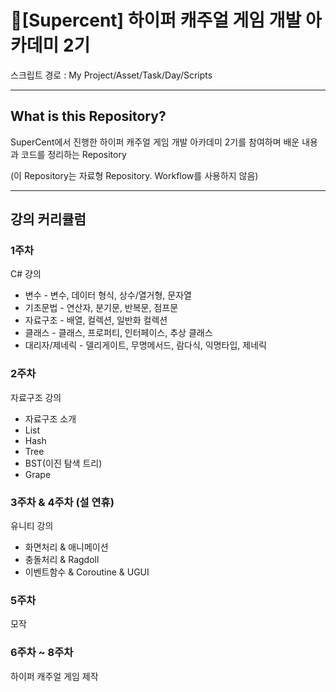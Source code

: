 # 💎[Supercent] 하이퍼 캐주얼 게임 개발 아카데미 2기
스크립트 경로 : My Project/Asset/Task/Day/Scripts

---

## What is this Repository?

SuperCent에서 진행한 하이퍼 캐주얼 게임 개발 아카데미 2기를 참여하며 배운 내용과 코드를 정리하는 Repository  

(이 Repository는 자료형 Repository. Workflow를 사용하지 않음)

---

## 강의 커리큘럼

### 1주차
  
C# 걍의
  - 변수 - 변수, 데이터 형식, 상수/열거형, 문자열
  - 기초문법 - 연산자, 분기문, 반복문, 점프문
  - 자료구조 - 배열, 컬렉션, 일반화 컬렉션
  - 클래스 - 클래스, 프로퍼티, 인터페이스, 추상 클래스
  - 대리자/제네릭 - 델리게이트, 무명메서드, 람다식, 익명타입, 제네릭

### 2주차

자료구조 강의
  - 자료구조 소개
  - List
  - Hash
  - Tree
  - BST(이진 탐색 트리)
  - Grape

### 3주차 & 4주차 (설 연휴)

유니티 강의
  - 화면처리 & 애니메이션
  - 충돌처리 & Ragdoll
  - 이벤트함수 & Coroutine & UGUI
  
### 5주차

모작
  
### 6주차 ~ 8주차

하이퍼 캐주얼 게임 제작
  
  
  
  
  
  
  
  
  
  
